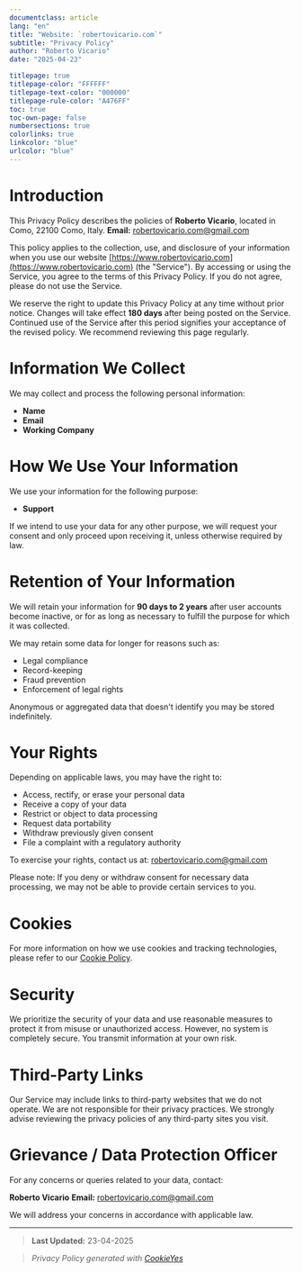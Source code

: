```yaml
---
documentclass: article
lang: "en"
title: "Website: `robertovicario.com`"
subtitle: "Privacy Policy"
author: "Roberto Vicario"
date: "2025-04-23"

titlepage: true
titlepage-color: "FFFFFF"
titlepage-text-color: "000000"
titlepage-rule-color: "A476FF"
toc: true
toc-own-page: false
numbersections: true
colorlinks: true
linkcolor: "blue"
urlcolor: "blue"
---
```


# Introduction

This Privacy Policy describes the policies of **Roberto Vicario**, located in Como, 22100 Como, Italy.
**Email:** [robertovicario.com@gmail.com](mailto:robertovicario.com@gmail.com)

This policy applies to the collection, use, and disclosure of your information when you use our website [https://www.robertovicario.com](https://www.robertovicario.com) (the "Service"). By accessing or using the Service, you agree to the terms of this Privacy Policy. If you do not agree, please do not use the Service.

We reserve the right to update this Privacy Policy at any time without prior notice. Changes will take effect **180 days** after being posted on the Service. Continued use of the Service after this period signifies your acceptance of the revised policy. We recommend reviewing this page regularly.

# Information We Collect

We may collect and process the following personal information:

- **Name**
- **Email**
- **Working Company**

# How We Use Your Information

We use your information for the following purpose:

- **Support**

If we intend to use your data for any other purpose, we will request your consent and only proceed upon receiving it, unless otherwise required by law.

# Retention of Your Information

We will retain your information for **90 days to 2 years** after user accounts become inactive, or for as long as necessary to fulfill the purpose for which it was collected.

We may retain some data for longer for reasons such as:

- Legal compliance
- Record-keeping
- Fraud prevention
- Enforcement of legal rights

Anonymous or aggregated data that doesn't identify you may be stored indefinitely.

# Your Rights

Depending on applicable laws, you may have the right to:

- Access, rectify, or erase your personal data
- Receive a copy of your data
- Restrict or object to data processing
- Request data portability
- Withdraw previously given consent
- File a complaint with a regulatory authority

To exercise your rights, contact us at: [robertovicario.com@gmail.com](mailto:robertovicario.com@gmail.com)

Please note: If you deny or withdraw consent for necessary data processing, we may not be able to provide certain services to you.

# Cookies

For more information on how we use cookies and tracking technologies, please refer to our [Cookie Policy](https://github.com/robertovicario/robertovicario/blob/main/policies/cookie.md).

# Security

We prioritize the security of your data and use reasonable measures to protect it from misuse or unauthorized access. However, no system is completely secure. You transmit information at your own risk.

# Third-Party Links

Our Service may include links to third-party websites that we do not operate. We are not responsible for their privacy practices. We strongly advise reviewing the privacy policies of any third-party sites you visit.

# Grievance / Data Protection Officer

For any concerns or queries related to your data, contact:

**Roberto Vicario**
**Email:** [robertovicario.com@gmail.com](mailto:robertovicario.com@gmail.com)

We will address your concerns in accordance with applicable law.

---

> **Last Updated:** 23-04-2025

> _Privacy Policy generated with [CookieYes](https://www.cookieyes.com)_
